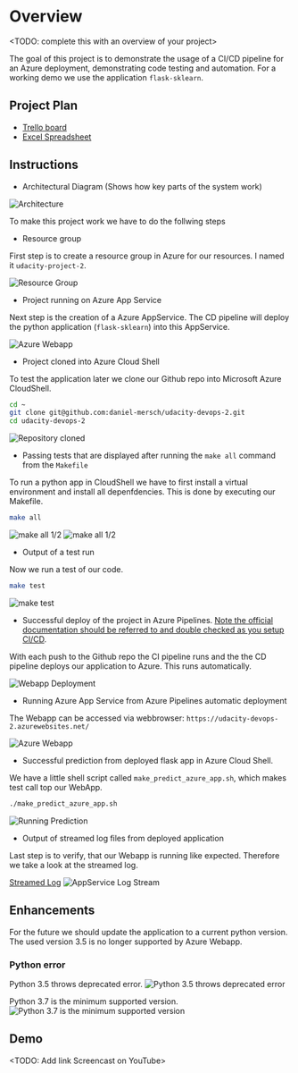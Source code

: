 # Overview

<TODO: complete this with an overview of your project>

The goal of this project is to demonstrate the usage of a CI/CD pipeline for an Azure deployment, demonstrating code testing and automation. For a working demo we use the application `flask-sklearn`.

## Project Plan

* [Trello board](https://trello.com/invite/b/rurN4FDz/ATTIe5a5be77180e3ca007b461ef0090f41d1D789419/udacity)
* [Excel Spreadsheet](project-management-template.xlsx)

## Instructions

* Architectural Diagram (Shows how key parts of the system work)

![Architecture](screenshots/20230110_architecture.png)

To make this project work we have to do the follwing steps

* Resource group

First step is to create a resource group in Azure for our resources. I named it `udacity-project-2`.

![Resource Group](screenshots/20230110_Azure_Resource_Group.png)

* Project running on Azure App Service

Next step is the creation of a Azure AppService. The CD pipeline will deploy the python application (`flask-sklearn`) into this AppService.

![Azure Webapp](screenshots/20230105_screenshot_Azure_Webapp.png)

* Project cloned into Azure Cloud Shell

To test the application later we clone our Github repo into Microsoft Azure CloudShell.

```bash
cd ~
git clone git@github.com:daniel-mersch/udacity-devops-2.git
cd udacity-devops-2
```

![Repository cloned](screenshots/20230105_screenshot_repo_cloned.png)

* Passing tests that are displayed after running the `make all` command from the `Makefile`

To run a python app in CloudShell we have to first install a virtual environment and install all depenfdencies. This is done by executing our Makefile.

```bash
make all
```

![make all 1/2](screenshots/20230105_screenshot_make_all_1.png)
![make all 1/2](screenshots/20230105_screenshot_make_all_2.png)

* Output of a test run

Now we run a test of our code.

```bash
make test
```

![make test](screenshots/20230105_Azure_CloudShell_make_test.png)

* Successful deploy of the project in Azure Pipelines.  [Note the official documentation should be referred to and double checked as you setup CI/CD](https://docs.microsoft.com/en-us/azure/devops/pipelines/ecosystems/python-webapp?view=azure-devops).

With each push to the Github repo the CI pipeline runs and the the CD pipeline deploys our application to Azure. This runs automatically.

![Webapp Deployment](screenshots/20230110_Azure_Pipeline_WebApp_Deployment.png)

* Running Azure App Service from Azure Pipelines automatic deployment

The Webapp can be accessed via webbrowser: `https://udacity-devops-2.azurewebsites.net/`

![Azure Webapp](screenshots/20230105_Azure_Webapp_running.png)

* Successful prediction from deployed flask app in Azure Cloud Shell. 

We have a little shell script called `make_predict_azure_app.sh`, which makes test call top our WebApp.

```bash
./make_predict_azure_app.sh
```

![Running Prediction](screenshots/20230110_Running_Prediction_on_Appservice.png)

* Output of streamed log files from deployed application

Last step is to verify, that our Webapp is running like expected. Therefore we take a look at the streamed log.

[Streamed Log](https://portal.azure.com/#@danielmerschweb.onmicrosoft.com/resource/subscriptions/1d777ce9-774b-4c85-8d8b-c7fb09bd2644/resourceGroups/udacity-project-2/providers/Microsoft.Web/sites/udacity-devops-2/logStream)
![AppService Log Stream](screenshots/20230110_Azure_Webapp_Log_Stream.png)

## Enhancements

For the future we should update the application to a current python version. The used version 3.5 is no longer supported by Azure Webapp.

### Python error

Python 3.5 throws deprecated error.
![Python 3.5 throws deprecated error](screenshots/20230105_screenshot_github_action_python35_error.png)

Python 3.7 is the minimum supported version.
![Python 3.7 is the minimum supported version](screenshots/20230105_screenshot_github_action_python37_ok.png)

## Demo 

<TODO: Add link Screencast on YouTube>
